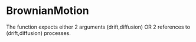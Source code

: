 
# BrownianMotion
The function expects either 2 arguments (drift,diffusion) OR 2 references to (drift,diffusion) processes.
